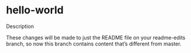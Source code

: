 # hello-world
Description

These changes will be made to just the README file on your readme-edits branch, so now this branch contains content that’s different from master.
